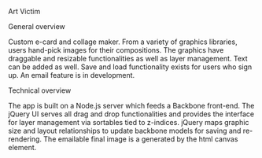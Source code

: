 Art Victim

General overview

Custom e-card and collage maker. From a variety of graphics libraries, users hand-pick images for their compositions. The graphics have draggable and resizable functionalities as well as layer management. Text can be added as well. Save and load functionality exists for users who sign up. An email feature is in development.

Technical overview

The app is built on a Node.js server which feeds a Backbone front-end. The jQuery UI serves all drag and drop functionalities and provides the interface for layer management via sortables tied to z-indices. jQuery maps graphic size and layout relationships to update backbone models for saving and re-rendering. The emailable final image is a generated by the html canvas element.

